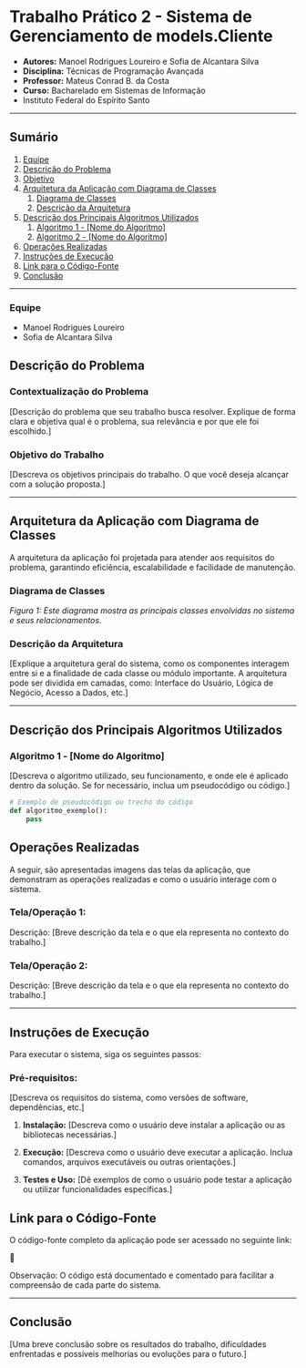 # Trabalho Prático 2 - Sistema de Gerenciamento de models.Cliente

* **Autores:** Manoel Rodrigues Loureiro e Sofia de Alcantara Silva
* **Disciplina:** Técnicas de Programação Avançada  
* **Professor:** Mateus Conrad B. da Costa
* **Curso:** Bacharelado em Sistemas de Informação 
* Instituto Federal do Espírito Santo  

---

## Sumário
1. [Equipe](#equipe)
2. [Descrição do Problema](#descrição-do-problema)
3. [Objetivo](#objetivo)
4. [Arquitetura da Aplicação com Diagrama de Classes](#arquitetura-da-aplicação-com-diagrama-de-classes)
   1. [Diagrama de Classes](#diagrama-de-classes)
   2. [Descrição da Arquitetura](#descrição-da-arquitetura)
7. [Descrição dos Principais Algoritmos Utilizados](#descrição-dos-principais-algoritmos-utilizados)
   1. [Algoritmo 1 - [Nome do Algoritmo]](#algoritmo-1---nome-do-algoritmo)
   2. [Algoritmo 2 - [Nome do Algoritmo]](#algoritmo-2---nome-do-algoritmo)
10. [Operações Realizadas](#operações-realizadas)
11. [Instruções de Execução](#instruções-de-execução)
12. [Link para o Código-Fonte](#link-para-o-código-fonte)
13. [Conclusão](#conclusão)

---
### Equipe

- Manoel Rodrigues Loureiro
- Sofia de Alcantara Silva

## Descrição do Problema

### Contextualização do Problema

[Descrição do problema que seu trabalho busca resolver. Explique de forma clara e objetiva qual é o problema, sua relevância e por que ele foi escolhido.]

### Objetivo do Trabalho

[Descreva os objetivos principais do trabalho. O que você deseja alcançar com a solução proposta.]

---

## Arquitetura da Aplicação com Diagrama de Classes

A arquitetura da aplicação foi projetada para atender aos requisitos do problema, garantindo eficiência, escalabilidade e facilidade de manutenção.

### Diagrama de Classes

_Figura 1: Este diagrama mostra as principais classes envolvidas no sistema e seus relacionamentos._

### Descrição da Arquitetura

[Explique a arquitetura geral do sistema, como os componentes interagem entre si e a finalidade de cada classe ou módulo importante. A arquitetura pode ser dividida em camadas, como: Interface do Usuário, Lógica de Negócio, Acesso a Dados, etc.]

---

## Descrição dos Principais Algoritmos Utilizados

### Algoritmo 1 - [Nome do Algoritmo]

[Descreva o algoritmo utilizado, seu funcionamento, e onde ele é aplicado dentro da solução. Se for necessário, inclua um pseudocódigo ou código.]

```python
# Exemplo de pseudocódigo ou trecho do código
def algoritmo_exemplo():
    pass
```

## Operações Realizadas

A seguir, são apresentadas imagens das telas da aplicação, que demonstram as operações realizadas e como o usuário interage com o sistema.

### Tela/Operação 1:
Descrição: [Breve descrição da tela e o que ela representa no contexto do trabalho.]

### Tela/Operação 2:
Descrição: [Breve descrição da tela e o que ela representa no contexto do trabalho.]

---

## Instruções de Execução
Para executar o sistema, siga os seguintes passos:

### Pré-requisitos:
[Descreva os requisitos do sistema, como versões de software, dependências, etc.]

1. **Instalação:**
[Descreva como o usuário deve instalar a aplicação ou as bibliotecas necessárias.]

2. **Execução:**
[Descreva como o usuário deve executar a aplicação. Inclua comandos, arquivos executáveis ou outras orientações.]

3. **Testes e Uso:**
[Dê exemplos de como o usuário pode testar a aplicação ou utilizar funcionalidades específicas.]

## Link para o Código-Fonte
O código-fonte completo da aplicação pode ser acessado no seguinte link:

🔗 

Observação: O código está documentado e comentado para facilitar a compreensão de cada parte do sistema.

---
## Conclusão
[Uma breve conclusão sobre os resultados do trabalho, dificuldades enfrentadas e possíveis melhorias ou evoluções para o futuro.]